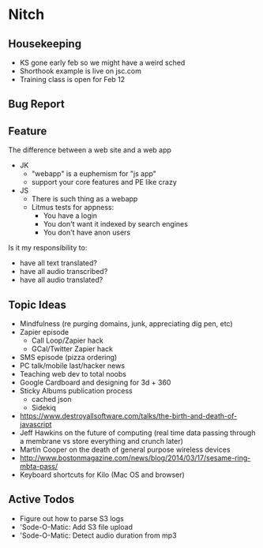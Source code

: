 Nitch
=====

## Housekeeping

* KS gone early feb so we might have a weird sched
* Shorthook example is live on jsc.com
* Training class is open for Feb 12

## Bug Report

## Feature

The difference between a web site and a web app

* JK
    * "webapp" is a euphemism for "js app"
    * support your core features and PE like crazy
* JS
    * There is such thing as a webapp
    * Litmus tests for appness:
       * You have a login
       * You don't want it indexed by search engines
       * You don't have anon users

Is it my responsibility to:

* have all text translated?
* have all audio transcribed?
* have all audio translated?



## Topic Ideas

* Mindfulness (re purging domains, junk, appreciating dig pen, etc)
* Zapier episode
    * Call Loop/Zapier hack
    * GCal/Twitter Zapier hack
* SMS episode (pizza ordering)
* PC talk/mobile last/hacker news
* Teaching web dev to total noobs
* Google Cardboard and designing for 3d + 360
* Sticky Albums publication process
    * cached json
    * Sidekiq
* https://www.destroyallsoftware.com/talks/the-birth-and-death-of-javascript
* Jeff Hawkins on the future of computing (real time data passing through a membrane vs store everything and crunch later)
* Martin Cooper on the death of general purpose wireless devices
* http://www.bostonmagazine.com/news/blog/2014/03/17/sesame-ring-mbta-pass/
* Keyboard shortcuts for Kilo (Mac OS and browser)

## Active Todos

* Figure out how to parse S3 logs
* 'Sode-O-Matic: Add S3 file upload
* 'Sode-O-Matic: Detect audio duration from mp3

